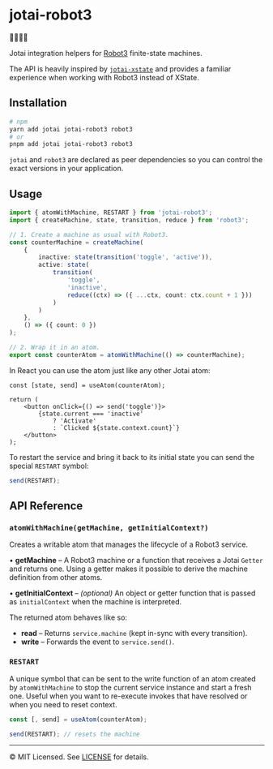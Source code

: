 # jotai-robot3

👻🤖🤖🤖

Jotai integration helpers for [Robot3](https://thisrobot.life/) finite-state machines.

The API is heavily inspired by [`jotai-xstate`](https://github.com/jotaijs/jotai-xstate) and provides a familiar experience when working with Robot3 instead of XState.

## Installation

```bash
# npm
yarn add jotai jotai-robot3 robot3
# or
pnpm add jotai jotai-robot3 robot3
```

`jotai` and `robot3` are declared as peer dependencies so you can control the exact versions in your application.

## Usage

```ts
import { atomWithMachine, RESTART } from 'jotai-robot3';
import { createMachine, state, transition, reduce } from 'robot3';

// 1. Create a machine as usual with Robot3.
const counterMachine = createMachine(
	{
		inactive: state(transition('toggle', 'active')),
		active: state(
			transition(
				'toggle',
				'inactive',
				reduce((ctx) => ({ ...ctx, count: ctx.count + 1 }))
			)
		)
	},
	() => ({ count: 0 })
);

// 2. Wrap it in an atom.
export const counterAtom = atomWithMachine(() => counterMachine);
```

In React you can use the atom just like any other Jotai atom:

```tsx
const [state, send] = useAtom(counterAtom);

return (
	<button onClick={() => send('toggle')}>
		{state.current === 'inactive'
			? 'Activate'
			: `Clicked ${state.context.count}`}
	</button>
);
```

To restart the service and bring it back to its initial state you can send the special `RESTART` symbol:

```ts
send(RESTART);
```

## API Reference

### `atomWithMachine(getMachine, getInitialContext?)`

Creates a writable atom that manages the lifecycle of a Robot3 service.

• **getMachine** – A Robot3 machine or a function that receives a Jotai `Getter` and returns one. Using a getter makes it possible to derive the machine definition from other atoms.

• **getInitialContext** – _(optional)_ An object or getter function that is passed as `initialContext` when the machine is interpreted.

The returned atom behaves like so:

- **read** – Returns `service.machine` (kept in-sync with every transition).
- **write** – Forwards the event to `service.send()`.

### `RESTART`

A unique symbol that can be sent to the write function of an atom created by `atomWithMachine` to stop the current service instance and start a fresh one. Useful when you want to re-execute invokes that have resolved or when you need to reset context.

```ts
const [, send] = useAtom(counterAtom);

send(RESTART); // resets the machine
```

---

© MIT Licensed. See [LICENSE](LICENSE) for details.
